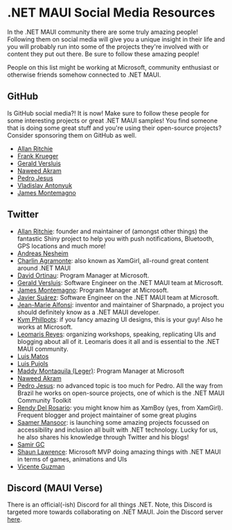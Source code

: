 # .NET MAUI Social Media Resources

In the .NET MAUI community there are some truly amazing people! Following them on social media will give you a unique insight in their life and you will probably run into some of the projects they're involved with or content they put out there. Be sure to follow these amazing people!

People on this list might be working at Microsoft, community enthusiast or otherwise friends somehow connected to .NET MAUI.

## GitHub

Is GitHub social media?! It is now! Make sure to follow these people for some interesting projects or great .NET MAUI samples!
You find someone that is doing some great stuff and you're using their open-source projects? Consider sponsoring them on GitHub as well.

* [Allan Ritchie](https://github.com/aritchie)
* [Frank Krueger](http://github.com/praeclarum)
* [Gerald Versluis](https://github.com/jfversluis)
* [Naweed Akram](https://github.com/naweed)
* [Pedro Jesus](https://github.com/pictos)
* [Vladislav Antonyuk](https://github.com/VladislavAntonyuk)
* [James Montemagno](https://github.com/jamesmontemagno)

## Twitter

* [Allan Ritchie](https://twitter.com/allanritchie911): founder and maintainer of (amongst other things) the fantastic Shiny project to help you with push notifications, Bluetooth, GPS locations and much more!
* [Andreas Nesheim](https://twitter.com/AndreasNesheim)
* [Charlin Agramonte](https://twitter.com/Chard003): also known as XamGirl, all-round great content around .NET MAUI
* [David Ortinau](https://twitter.com/DavidOrtinau): Program Manager at Microsoft.
* [Gerald Versluis](https://twitter.com/jfversluis): Software Engineer on the .NET MAUI team at Microsoft.
* [James Montemagno](https://twitter.com/JamesMontemagno): Program Manager at Microsoft.
* [Javier Suárez](https://twitter.com/jsuarezruiz): Software Engineer on the .NET MAUI team at Microsoft.
* [Jean-Marie Alfonsi](https://twitter.com/Piskariov): inventor and maintainer of Sharpnado, a project you should definitely know as a .NET MAUI developer.
* [Kym Phillpots](https://twitter.com/kphillpotts): if you fancy amazing UI designs, this is your guy! Also he works at Microsoft.
* [Leomaris Reyes](https://twitter.com/LeomarisReyes11): organizing workshops, speaking, replicating UIs and blogging about all of it. 
Leomaris does it all and is essential to the .NET MAUI community.
* [Luis Matos](https://twitter.com/luismatosluna)
* [Luis Pujols](https://twitter.com/Pujolsluis1)
* [Maddy Montaquila (Leger)](https://twitter.com/maddymontaquila): Program Manager at Microsoft
* [Naweed Akram](https://twitter.com/xgeno)
* [Pedro Jesus](https://twitter.com/pj_souz): no advanced topic is too much for Pedro. All the way from Brazil he works on open-source projects, one of which is the .NET MAUI Community Toolkit
* [Rendy Del Rosario](https://twitter.com/rdelrosario): you might know him as XamBoy (yes, from XamGirl). Frequent blogger and project maintainer of some great plugins
* [Saamer Mansoor](https://twitter.com/Saamerm): is launching some amazing projects focussed on accessibility and inclusion all built with .NET technology. Lucky for us, he also shares his knowledge through Twitter and his blogs!
* [Samir GC](https://twitter.com/xamaringuy)
* [Shaun Lawrence](https://twitter.com/Bijington): Microsoft MVP doing amazing things with .NET MAUI in terms of games, animations and UIs
* [Vicente Guzman](https://twitter.com/luciomsp)

## Discord (MAUI Verse)

There is an official(-ish) Discord for all things .NET. Note, this Discord is targeted more towards collaborating on .NET MAUI. Join the Discord server [here](https://lnkd.in/eEhSJVTb).
